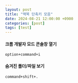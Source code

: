 ```yaml
---
layout: post
title: "맥북 단축키 모음"
date: 2024-08-21 12:00:00 +0900
categories: [post]
tags: [test]
---
```


#### 크롬 개발자 모드 콘솔창 열기
```option+command+i```

#### 숨겨진 폴더/파일 보기
```command+shift+.```